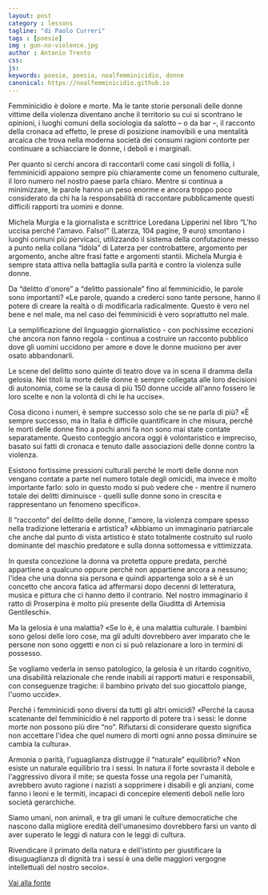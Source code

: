 ```yaml
---
layout: post
category : lessons
tagline: "di Paolo Curreri"
tags : [poesie]
img : gun-no-violence.jpg
author : Antonio Trento
css: 
js: 
keywords: poesie, poesia, noalfemminicidio, donne
canonical: https://noalfemminicidio.github.io
---
```

Femminicidio è dolore e morte. Ma le tante storie personali delle donne vittime della violenza diventano anche il territorio su cui si scontrano le opinioni, i luoghi comuni della sociologia da salotto – o da bar –, il racconto della cronaca ad effetto, le prese di posizione inamovibili e una mentalità arcaica che trova nella moderna società dei consumi ragioni contorte per continuare a schiacciare le donne, i deboli e i marginali. 
<!--more-->
Per quanto si cerchi ancora di raccontarli come casi singoli di follia, i femminicidi appaiono sempre più chiaramente come un fenomeno culturale, il loro numero nel nostro paese parla chiaro. Mentre si continua a minimizzare, le parole hanno un peso enorme e ancora troppo poco considerato da chi ha la responsabilità di raccontare pubblicamente questi difficili rapporti tra uomini e donne.

Michela Murgia e la giornalista e scrittrice Loredana Lipperini nel libro “L'ho uccisa perché l'amavo. Falso!” (Laterza, 104 pagine, 9 euro) smontano i luoghi comuni più pervicaci, utilizzando il sistema della confutazione messo a punto nella collana “Idòla” di Laterza per controbattere, argomento per argomento, anche altre frasi fatte e argomenti stantii. Michela Murgia è sempre stata attiva nella battaglia sulla parità e contro la violenza sulle donne.

Da “delitto d'onore” a “delitto passionale” fino al femminicidio, le parole sono importanti?
«Le parole, quando a crederci sono tante persone, hanno il potere di creare la realtà o di modificarla radicalmente. Questo è vero nel bene e nel male, ma nel caso dei femminicidi è vero soprattutto nel male. 

La semplificazione del linguaggio giornalistico - con pochissime eccezioni che ancora non fanno regola - continua a costruire un racconto pubblico dove gli uomini uccidono per amore e dove le donne muoiono per aver osato abbandonarli. 

Le scene del delitto sono quinte di teatro dove va in scena il dramma della gelosia. Nei titoli la morte delle donne è sempre collegata alle loro decisioni di autonomia, come se la causa di più 150 donne uccide all'anno fossero le loro scelte e non la volontà di chi le ha uccise».

Cosa dicono i numeri, è sempre successo solo che se ne parla di più?
«È sempre successo, ma in Italia è difficile quantificare in che misura, perché le morti delle donne fino a pochi anni fa non sono mai state contate separatamente. Questo conteggio ancora oggi è volontaristico e impreciso, basato sui fatti di cronaca e tenuto dalle associazioni delle donne contro la violenza. 

Esistono fortissime pressioni culturali perché le morti delle donne non vengano contate a parte nel numero totale degli omicidi, ma invece è molto importante farlo: solo in questo modo si può vedere che - mentre il numero totale dei delitti diminuisce - quelli sulle donne sono in crescita e rappresentano un fenomeno specifico».

Il “racconto” del delitto delle donne, l'amore, la violenza compare spesso nella tradizione letteraria e artistica?
«Abbiamo un immaginario patriarcale che anche dal punto di vista artistico è stato totalmente costruito sul ruolo dominante del maschio predatore e sulla donna sottomessa e vittimizzata. 

In questa concezione la donna va protetta oppure predata, perché appartiene a qualcuno oppure perché non appartiene ancora a nessuno; l'idea che una donna sia persona e quindi appartenga solo a sè è un concetto che ancora fatica ad affermarsi dopo decenni di letteratura, musica e pittura che ci hanno detto il contrario. Nel nostro immaginario il ratto di Proserpina è molto più presente della Giuditta di Artemisia Gentileschi».

Ma la gelosia è una malattia?
«Se lo è, è una malattia culturale. I bambini sono gelosi delle loro cose, ma gli adulti dovrebbero aver imparato che le persone non sono oggetti e non ci si può relazionare a loro in termini di possesso. 

Se vogliamo vederla in senso patologico, la gelosia è un ritardo cognitivo, una disabilità relazionale che rende inabili ai rapporti maturi e responsabili, con conseguenze tragiche: il bambino privato del suo giocattolo piange, l'uomo uccide».

Perché i femminicidi sono diversi da tutti gli altri omicidi?
«Perché la causa scatenante del femminicidio è nel rapporto di potere tra i sessi: le donne morte non possono più dire “no”. Rifiutarsi di considerare questo significa non accettare l'idea che quel numero di morti ogni anno possa diminuire se cambia la cultura».

Armonia o parità, l'uguaglianza distrugge il “naturale” equilibrio?
«Non esiste un naturale equilibrio tra i sessi. In natura il forte sovrasta il debole e l'aggressivo divora il mite; se questa fosse una regola per l'umanità, avrebbero avuto ragione i nazisti a sopprimere i disabili e gli anziani, come fanno i leoni e le termiti, incapaci di concepire elementi deboli nelle loro società gerarchiche. 

Siamo umani, non animali, e tra gli umani le culture democratiche che nascono dalla migliore eredità dell'umanesimo dovrebbero farsi un vanto di aver superato le leggi di natura con le leggi di cultura. 

Rivendicare il primato della natura e dell'istinto per giustificare la disuguaglianza di dignità tra i sessi è una delle maggiori vergogne intellettuali del nostro secolo».

[Vai alla fonte](http://www.lanuovasardegna.it/regione/2013/04/20/news/femminicidio-morbo-violento-da-combattere-1.6917791)
